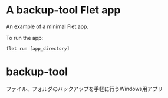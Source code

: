 # A backup-tool Flet app

An example of a minimal Flet app.

To run the app:

```
flet run [app_directory]
```
# backup-tool
ファイル、フォルダのバックアップを手軽に行うWindows用アプリ
